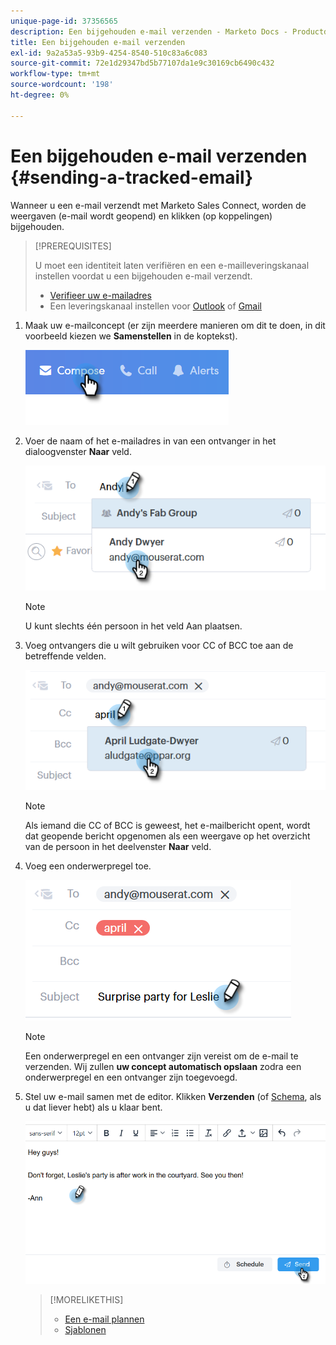 ```yaml
---
unique-page-id: 37356565
description: Een bijgehouden e-mail verzenden - Marketo Docs - Productdocumentatie
title: Een bijgehouden e-mail verzenden
exl-id: 9a2a53a5-93b9-4254-8540-510c83a6c083
source-git-commit: 72e1d29347bd5b77107da1e9c30169cb6490c432
workflow-type: tm+mt
source-wordcount: '198'
ht-degree: 0%

---
```


# Een bijgehouden e-mail verzenden {#sending-a-tracked-email}

Wanneer u een e-mail verzendt met Marketo Sales Connect, worden de weergaven (e-mail wordt geopend) en klikken (op koppelingen) bijgehouden.

>[!PREREQUISITES]
>
>U moet een identiteit laten verifiëren en een e-mailleveringskanaal instellen voordat u een bijgehouden e-mail verzendt.
>
>* [Verifieer uw e-mailadres](/help/marketo/product-docs/marketo-sales-connect/getting-started/email-settings/verify-your-email.md)
>* Een leveringskanaal instellen voor [Outlook](/help/marketo/product-docs/marketo-sales-connect/email-plugins/msc-for-outlook/email-connection-for-outlook-users.md) of [Gmail](/help/marketo/product-docs/marketo-sales-connect/email-plugins/gmail/email-connection-for-gmail-users.md)


1. Maak uw e-mailconcept (er zijn meerdere manieren om dit te doen, in dit voorbeeld kiezen we **Samenstellen** in de koptekst).

   ![](assets/one.png)

1. Voer de naam of het e-mailadres in van een ontvanger in het dialoogvenster **Naar** veld.

   ![](assets/two.png)

   >[!NOTE]
   >
   >U kunt slechts één persoon in het veld Aan plaatsen.

1. Voeg ontvangers die u wilt gebruiken voor CC of BCC toe aan de betreffende velden.

   ![](assets/three.png)

   >[!NOTE]
   >
   >Als iemand die CC of BCC is geweest, het e-mailbericht opent, wordt dat geopende bericht opgenomen als een weergave op het overzicht van de persoon in het deelvenster **Naar** veld.

1. Voeg een onderwerpregel toe.

   ![](assets/four.png)

   >[!NOTE]
   >
   >Een onderwerpregel en een ontvanger zijn vereist om de e-mail te verzenden. Wij zullen **uw concept automatisch opslaan** zodra een onderwerpregel en een ontvanger zijn toegevoegd.

1. Stel uw e-mail samen met de editor. Klikken **Verzenden** (of [Schema](/help/marketo/product-docs/marketo-sales-connect/email/using-the-compose-window/scheduling-an-email.md), als u dat liever hebt) als u klaar bent.

   ![](assets/five.png)

   >[!MORELIKETHIS]
   >
   >* [Een e-mail plannen](/help/marketo/product-docs/marketo-sales-connect/email/using-the-compose-window/scheduling-an-email.md)
   >* [Sjablonen](/help/marketo/product-docs/marketo-sales-connect/templates/create-a-new-template.md)

